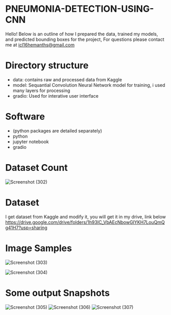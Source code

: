 # PNEUMONIA-DETECTION-USING-CNN

Hello! Below is an outline of how I prepared the data, trained my models, and predicted bounding boxes for the project, For questions please contact me at icl16hemanths@gmail.com

# Directory structure
* data: contains raw and processed data from Kaggle
* model: Sequantial Convolution Neural Network model for training, i used many layers for processing
* gradio: Used for interative user interface

# Software
 * (python packages are detailed separately)
 * python
 * jupyter notebook
 * gradio

# Dataset Count

![Screenshot (302)](https://github.com/Hemanth-s-bot/PNEUMONIA-DETECTION-USING-CNN/assets/175099717/1fb449b4-8cfc-4bbf-af93-8b60b3fbcbd1)

# Dataset
I get dataset from Kaggle and modify it, you will get it in my drive, link below
https://drive.google.com/drive/folders/1h93IC_VbAEcNbowGIYKH7LouQmQg41H7?usp=sharing

# Image Samples

![Screenshot (303)](https://github.com/Hemanth-s-bot/PNEUMONIA-DETECTION-USING-CNN/assets/175099717/559a7b7a-7ffa-40f0-a728-ea0e74531210)

![Screenshot (304)](https://github.com/Hemanth-s-bot/PNEUMONIA-DETECTION-USING-CNN/assets/175099717/a6ad20cd-3367-4bcc-94da-f3fc2c8ddd3d)

# Some output Snapshots

![Screenshot (305)](https://github.com/Hemanth-s-bot/PNEUMONIA-DETECTION-USING-CNN/assets/175099717/6fa5f069-02fc-4067-9819-f85edd531339)
![Screenshot (306)](https://github.com/Hemanth-s-bot/PNEUMONIA-DETECTION-USING-CNN/assets/175099717/2f5c89c3-90ab-4ae5-913e-901b8fdd6c74)
![Screenshot (307)](https://github.com/Hemanth-s-bot/PNEUMONIA-DETECTION-USING-CNN/assets/175099717/3d7dc0d3-b63f-4c7c-ac62-1c72e1fad80d)
